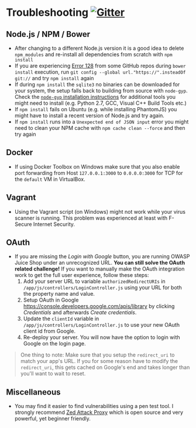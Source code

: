 # Troubleshooting [![Gitter](http://img.shields.io/badge/gitter-join%20chat-1dce73.svg)](https://gitter.im/bkimminich/juice-shop)

## Node.js / NPM / Bower

- After changing to a different Node.js version it is a good idea to
  delete `npm_modules` and re-install all dependencies from scratch with
  `npm install`
- If you are experiencing
  [Error 128](https://github.com/bower/bower/issues/50) from some GitHub
  repos during `bower install` execution, run `git config --global
  url."https://".insteadOf git://` and try `npm install` again
- If during `npm install` the `sqlite3` no binaries can be downloaded
  for your system, the setup falls back to building from source with
  `node-gyp`. Check the
  [`node-gyp` installation instructions](https://github.com/nodejs/node-gyp#installation)
  for additional tools you might need to install (e.g. Python 2.7, GCC,
  Visual C++ Build Tools etc.)
- If `npm install` fails on Ubuntu (e.g. while installing PhantomJS) you
  might have to install a recent version of Node.js and try again.
- If `npm install` runs into a `Unexpected end of JSON input` error you might need to clean your NPM cache with `npm cache clean --force` and then try again

## Docker

- If using Docker Toolbox on Windows make sure that you also enable port
  forwarding from Host `127.0.0.1:3000` to `0.0.0.0:3000` for TCP for
  the `default` VM in VirtualBox.

## Vagrant

- Using the Vagrant script (on Windows) might not work while your virus
  scanner is running. This problem was experienced at least with
  F-Secure Internet Security.

## OAuth

- If you are missing the _Login with Google_ button, you are running
  OWASP Juice Shop under an unrecognized URL. **You can still solve the
  OAuth related challenge!** If you want to manually make the OAuth
  integration work to get the full user experience, follow these steps:
  1. Add your server URL to variable `authorizedRedirectURIs` in
     `/app/js/controllers/LoginController.js` using your URL for both
     the property name and value.
  2. Setup OAuth in Google
     https://console.developers.google.com/apis/library by clicking
     _Credentials_ and afterwards _Create credentials_.
  3. Update the `clientId` variable in
     `/app/js/controllers/LoginController.js` to use your new OAuth
     client id from Google.
  4. Re-deploy your server. You will now have the option to login with
     Google on the login page.

> One thing to note: Make sure that you setup the `redirect_uri` to
> match your app's URL. If you for some reason have to modify the
> `redirect_uri`, this gets cached on Google's end and takes longer than
> you'll want to wait to reset.

## Miscellaneous

- You may find it easier to find vulnerabilities using a pen test tool.
  I strongly recommend
  [Zed Attack Proxy](https://code.google.com/p/zaproxy/) which is open
  source and very powerful, yet beginner friendly.
